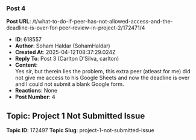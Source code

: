 ### Post 4
**Post URL**: /t/what-to-do-if-peer-has-not-allowed-access-and-the-deadline-is-over-for-peer-review-in-project-2/172471/4
- **ID**: 618557
- **Author**: Soham Haldar (SohamHaldar)
- **Created At**: 2025-04-12T08:37:29.024Z
- **Reply To**: Post 3 (Carlton D'Silva, carlton)
- **Content**:  
  Yes sir, but therein lies the problem, this extra peer (atleast for me) did not give me access to his Google Sheets and now the deadline is over and I could not submit a blank Google form.
- **Reactions**: None
- **Post Number**: 4

## Topic: Project 1 Not Submitted Issue
**Topic ID**: 172497
**Topic Slug**: project-1-not-submitted-issue

